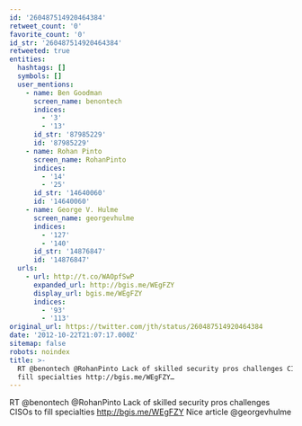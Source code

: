```yaml
---
id: '260487514920464384'
retweet_count: '0'
favorite_count: '0'
id_str: '260487514920464384'
retweeted: true
entities:
  hashtags: []
  symbols: []
  user_mentions:
    - name: Ben Goodman
      screen_name: benontech
      indices:
        - '3'
        - '13'
      id_str: '87985229'
      id: '87985229'
    - name: Rohan Pinto
      screen_name: RohanPinto
      indices:
        - '14'
        - '25'
      id_str: '14640060'
      id: '14640060'
    - name: George V. Hulme
      screen_name: georgevhulme
      indices:
        - '127'
        - '140'
      id_str: '14876847'
      id: '14876847'
  urls:
    - url: http://t.co/WAOpfSwP
      expanded_url: http://bgis.me/WEgFZY
      display_url: bgis.me/WEgFZY
      indices:
        - '93'
        - '113'
original_url: https://twitter.com/jth/status/260487514920464384
date: '2012-10-22T21:07:17.000Z'
sitemap: false
robots: noindex
title: >-
  RT @benontech @RohanPinto Lack of skilled security pros challenges CISOs to
  fill specialties http://bgis.me/WEgFZY…
---
```


RT @benontech @RohanPinto Lack of skilled security pros challenges CISOs to fill specialties http://bgis.me/WEgFZY Nice article @georgevhulme